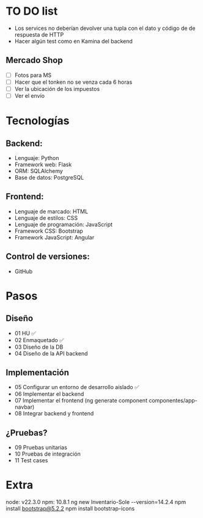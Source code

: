 # TO DO list

- Los services no deberían devolver una tupla con el dato y código de de respuesta de HTTP
- Hacer algún test como en Kamina del backend

## Mercado Shop

- [ ] Fotos para MS
- [ ] Hacer que el tonken no se venza cada 6 horas
- [ ] Ver la ubicación de los impuestos
- [ ] Ver el envío

# Tecnologías

## Backend:

- Lenguaje: Python
- Framework web: Flask
- ORM: SQLAlchemy
- Base de datos: PostgreSQL

## Frontend:

- Lenguaje de marcado: HTML
- Lenguaje de estilos: CSS
- Lenguaje de programación: JavaScript
- Framework CSS: Bootstrap
- Framework JavaScript: Angular

## Control de versiones:

- GitHub

# Pasos

## Diseño

- 01 HU ✅
- 02 Enmaquetado ✅
- 03 Diseño de la DB
- 04 Diseño de la API backend

## Implementación

- 05 Configurar un entorno de desarrollo aislado ✅
- 06 Implementar el backend
- 07 Implementar el frontend (ng generate component componentes/app-navbar)
- 08 Integrar backend y frontend

## ¿Pruebas?

- 09 Pruebas unitarias
- 10 Pruebas de integración
- 11 Test cases

# Extra

node: v22.3.0
npm: 10.8.1
ng new Inventario-Sole --version=14.2.4
npm install bootstrap@5.2.2
npm install bootstrap-icons
